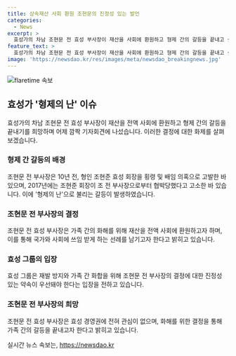 ```yaml
---
title: 상속재산 사회 환원 조현문의 진정성 있는 발언
categories:
  - News
excerpt: >
  효성가의 차남 조현문 전 효성 부사장이 재산을 사회에 환원하고 형제 간의 갈등을 끝내고 싶다고 밝힘. 가족 간의 갈등은 10년 전부터 시작돼 왔으며, 최근에는 유족 명단 오르지 않았지만, 유언장을 통해 상속과 화해에 대한 당부를 받았음. 전 부사장은 상속재산을 전액 재단에 출연하여 국가와 사회에 쓰이도록 하고자 한다고 전했으며, 효성그룹은 재발 방지 및 화합을 위한 진정성 있는 약속이 중요하다는 입장.
feature_text: >
  효성가의 차남 조현문 전 효성 부사장이 재산을 사회에 환원하고 형제 간의 갈등을 끝내고 싶다고 밝힘. 가족 간의 갈등은 10년 전부터 시작돼 왔으며, 최근에는 유족 명단 오르지 않았지만, 유언장을 통해 상속과 화해에 대한 당부를 받았음. 전 부사장은 상속재산을 전액 재단에 출연하여 국가와 사회에 쓰이도록 하고자 한다고 전했으며, 효성그룹은 재발 방지 및 화합을 위한 진정성 있는 약속이 중요하다는 입장.
image: 'https://newsdao.kr/res/images/meta/newsdao_breakingnews.jpg'
---
```


<p><img src="https://newsdao.kr/res/images/meta/newsdao_breakingnews.jpg" alt="flaretime 속보" /></p>

<h2 data-ke-size="size26">효성가 '형제의 난' 이슈</h2>

<p data-ke-size="size16">효성가의 차남 조현문 전 효성 부사장이 재산을 전액 사회에 환원하고 형제 간의 갈등을 끝내기를 희망하며 어제 깜짝 기자회견에 나섰습니다. 이러한 결정에 대한 화제를 살펴보겠습니다.</p>

<h3>형제 간 갈등의 배경</h3>

<p data-ke-size="size16">조현문 전 부사장은 10년 전, 형인 조현준 효성 회장을 횡령 및 배임 의혹으로 고발한 바 있으며, 2017년에는 조현준 회장이 조 전 부사장으로부터 협박당했다고 고소한 바 있습니다. 이에 '형제의 난'으로 불리는 갈등이 발생하였습니다.</p>

<h3>조현문 전 부사장의 결정</h3>

<p data-ke-size="size16">조현문 전 효성 부사장은 가족 간의 화해를 위해 재산을 전액 사회에 환원하고자 하며, 이를 통해 국가와 사회에 쓰임 받게 하는 선례를 남기고자 한다고 밝히고 있습니다.</p>

<h3>효성 그룹의 입장</h3>

<p data-ke-size="size16">효성 그룹은 재발 방지와 가족 간 화합을 위해 조현문 전 부사장의 결정에 대한 진정성 있는 약속이 우선돼야 한다는 입장을 전하고 있습니다.</p>

<h3>조현문 전 부사장의 희망</h3>

<p data-ke-size="size16">조현문 전 효성 부사장은 효성 경영권에 전혀 관심이 없으며, 화해를 위한 결정을 통해 가족 간의 갈등을 끝내고자 한다고 밝히고 있습니다.</p>
실시간 뉴스 속보는, <a href="https://newsdao.kr" rel="dofollow">https://newsdao.kr</a>


